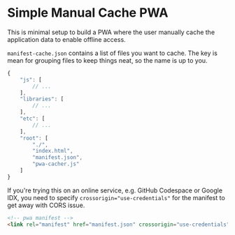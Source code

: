 # Simple Manual Cache PWA

This is minimal setup to build a PWA where the user manually cache the application data to enable offline access.

`manifest-cache.json` contains a list of files you want to cache. The key is mean for grouping files to keep things neat, so the name is up to you.
```js
{
    "js": [
        // ...
    ],
    "libraries": [
        // ...
    ],
    "etc": [
        // ...
    ],
    "root": [
        "./",
        "index.html",
        "manifest.json",
        "pwa-cacher.js"
    ]
}
```

If you're trying this on an online service, e.g. GitHub Codespace or Google IDX, you need to specify `crossorigin="use-credentials"` for the manifest to get away with CORS issue.
```html
<!-- pwa manifest -->
<link rel="manifest" href="manifest.json" crossorigin="use-credentials"/>
```
